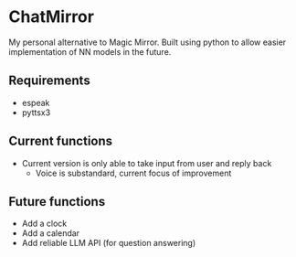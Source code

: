 # ChatMirror
My personal alternative to Magic Mirror. Built using python to allow easier implementation of NN models in the future.

## Requirements
- espeak
- pyttsx3

## Current functions
- Current version is only able to take input from user and reply back
  - Voice is substandard, current focus of improvement

## Future functions
- Add a clock
- Add a calendar
- Add reliable LLM API (for question answering)
